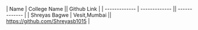| Name          | College Name  || Github Link |
| ------------- | ------------- || ------------- |
| Shreyas Bagwe | Vesit,Mumbai  || https://github.com/Shreyasb1015  |
